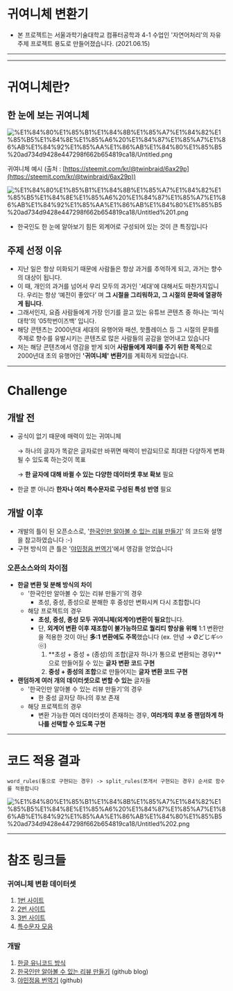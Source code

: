 # 귀여니체 변환기

- 본 프로젝트는 서울과학기술대학교 컴퓨터공학과 4-1 수업인 '자연어처리'의 자유주제 프로젝트 용도로 만들어졌습니다. (2021.06.15)

---

---

# 귀여니체란?

## 한 눈에 보는 귀여니체

![%E1%84%80%E1%85%B1%E1%84%8B%E1%85%A7%E1%84%82%E1%85%B5%E1%84%8E%E1%85%A6%20%E1%84%87%E1%85%A7%E1%86%AB%E1%84%92%E1%85%AA%E1%86%AB%E1%84%80%E1%85%B5%20ad734d9428e447298f662b654819ca18/Untitled.png](%E1%84%80%E1%85%B1%E1%84%8B%E1%85%A7%E1%84%82%E1%85%B5%E1%84%8E%E1%85%A6%20%E1%84%87%E1%85%A7%E1%86%AB%E1%84%92%E1%85%AA%E1%86%AB%E1%84%80%E1%85%B5%20ad734d9428e447298f662b654819ca18/Untitled.png)

귀여니체 예시 (출처 : [https://steemit.com/kr/@twinbraid/6ax29p](https://steemit.com/kr/@twinbraid/6ax29p))

![%E1%84%80%E1%85%B1%E1%84%8B%E1%85%A7%E1%84%82%E1%85%B5%E1%84%8E%E1%85%A6%20%E1%84%87%E1%85%A7%E1%86%AB%E1%84%92%E1%85%AA%E1%86%AB%E1%84%80%E1%85%B5%20ad734d9428e447298f662b654819ca18/Untitled%201.png](%E1%84%80%E1%85%B1%E1%84%8B%E1%85%A7%E1%84%82%E1%85%B5%E1%84%8E%E1%85%A6%20%E1%84%87%E1%85%A7%E1%86%AB%E1%84%92%E1%85%AA%E1%86%AB%E1%84%80%E1%85%B5%20ad734d9428e447298f662b654819ca18/Untitled_1.png)

- 한국인도 한 눈에 알아보기 힘든 외계어로 구성되어 있는 것이 큰 특징입니다

## 주제 선정 이유

- 지난 일은 항상 미화되기 때문에 사람들은 항상 과거를 추억하게 되고, 과거는 향수의 대상이 됩니다.
- 이 때, 개인의 과거를 넘어서 우리 모두의 과거인 '세대'에 대해서도 마찬가지입니다. 우리는 항상 ‘예전이 좋았다’ 며 **그 시절을 그리워하고, 그 시절의 문화에 열광하게 됩니다**.
- 그래서인지, 요즘 사람들에게 가장 인기를 끌고 있는 유튜브 콘텐츠 중 하나는 ‘피식대학’의 ‘05학번이즈백’ 입니다.
- 해당 콘텐츠는 2000년대 세대의 유행어와 패션, 핫플레이스 등 그 시절의 문화를 주제로 향수를 유발시키는 콘텐츠로 많은 사람들의 공감을 얻어내고 있습니다
- 저는 해당 콘텐츠에서 영감을 받게 되어 **사람들에게 재미를 주기 위한 목적**으로 2000년대 초의 유행어인 **'귀여니체' 변환기**를 계획하게 되었습니다.

---

# Challenge

## 개발 전

- 공식이 없기 때문에 매력이 있는 귀여니체

    → 하나의 글자가 똑같은 글자로만 바뀌면 매력이 반감되므로 최대한 다양하게 변화될 수 있도록 하는것이 목표

    → **한 글자에 대해 바뀔 수 있는 다양한 데이터셋 후보 확보** 필요

- 한글 뿐 아니라 **한자나 여러 특수문자로 구성된 특성** **반영** 필요

## 개발 이후

- 개발의 틀이 된 오픈소스로, '[한국인만 알아볼 수 있는 리뷰 만들기](https://jinh0park.github.io/posts/2018/08/05/hangul.html)' 의 코드와 설명을 참고하였습니다 :-)
- 구현 방식의 큰 틀은 '[야민정음 번역기](https://github.com/joonahn/yamin.py/blob/master/yamin.py)'에서 영감을 얻었습니다

### 오픈소스와의 차이점

- **한글 변환 및 분해 방식의 차이**
    - '한국인만 알아볼 수 있는 리뷰 만들기'의 경우
        - 초성, 중성, 종성으로 분해한 후 중성만 변화시켜 다시 조합합니다
    - 해당 프로젝트의 경우
        - **초성, 중성, 종성 모두 귀여니체(외계어)변환이 필요**합니다.
        - 단, **외계어 변환 이후 재조합이 불가능하므로 퀄리티 향상을 위해** 1:1 변환만을 적용한 것이 아닌 **多:1 변환에도 주목**했습니다 (ex. 안녕 → Øどじギ∽㉧)
            1. **초성 + 중성 + (종성)의 조합(글자 하나가 통으로 변환되는 경우)**으로 만들어질 수 있는 **글자 변환 코드 구현**
            2. **중성 + 종성의 조합**으로 만들어지는 **글자 변환 코드 구현**
- **랜덤하게 여러 개의 데이터셋으로 변할 수 있는** 글자들
    - '한국인만 알아볼 수 있는 리뷰 만들기'의 경우
        - 한 중성 글자당 하나의 후보 존재
    - 해당 프로젝트의 경우
        - 변환 가능한 여러 데이터셋이 존재하는 경우, **여러개의 후보 중 랜덤하게 하나를 선택할 수 있도록 구현**

---

# 코드 적용 결과

`word_rules(통으로 구현되는 경우) -> split_rules(쪼개서 구현되는 경우) 순서로 함수를 적용합니다`

![%E1%84%80%E1%85%B1%E1%84%8B%E1%85%A7%E1%84%82%E1%85%B5%E1%84%8E%E1%85%A6%20%E1%84%87%E1%85%A7%E1%86%AB%E1%84%92%E1%85%AA%E1%86%AB%E1%84%80%E1%85%B5%20ad734d9428e447298f662b654819ca18/Untitled%202.png](%E1%84%80%E1%85%B1%E1%84%8B%E1%85%A7%E1%84%82%E1%85%B5%E1%84%8E%E1%85%A6%20%E1%84%87%E1%85%A7%E1%86%AB%E1%84%92%E1%85%AA%E1%86%AB%E1%84%80%E1%85%B5%20ad734d9428e447298f662b654819ca18/Untitled_2.png)

---

# 참조 링크들

### 귀여니체 변환 데이터셋

1. [1번 사이트](https://blog.naver.com/furlong49/221191482769)
2. [2번 사이트](https://steemit.com/kr/@twinbraid/6ax29p)
3. [3번 사이트](https://blog.naver.com/3345/220645089468)
4. [특수문자 모음](https://wepplication.github.io/tools/charMap/#specialChar)

### 개발

1. [한글 유니코드 방식](https://hanggoo.tistory.com/10)
2. [한국인만 알아볼 수 있는 리뷰 만들기](https://jinh0park.github.io/posts/2018/08/05/hangul.html) (github blog)
3. [야민정음 번역기](https://github.com/joonahn/yamin.py/blob/master/yamin.py) (github)